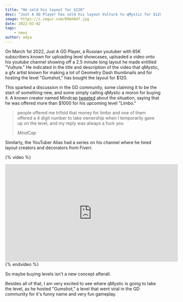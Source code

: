 ```yaml
---
title: "He sold his layout for $120"
desc: "Just A GD Player has sold his layout Vulture to qMystic for $120."
image: https://i.imgur.com/D9mX84f.jpg
date: 2022-03-02
tags:
    - news
author: adya
---
```


On March 1st 2022, Just A GD Player, a Russian youtuber with 65K subscribers known for uploading level showcases, uploaded a video onto his youtube channel showing off a 2.5 minute long layout he made entitled &quot;Vulture.&quot; He indicated in the title and description of the video that qMystic, a gfx artist known for making a lot of Geometry Dash thumbnails and for hosting the level &quot;Gumshot,&quot; has bought the layout for $120.

This sparked a discussion in the GD community, some claiming it to be the start of something new, and some simply calling qMystic a moron for buying it. A known creator named Mindcap [tweeted](https://twitter.com/MindCap_/status/1498691901381394432?ref_src=twsrc%5Etfw) about the situation, saying that he was offered more than $1000 for his upcoming level &quot;Limbo.&quot;

> people offered me trifold that money for limbo and one of them offered a 4 digit number to take ownership when I temporarily gave up on the level, and my reply was always a fuck you
> 
><cite>MindCap</cite>

Similarly, the YouTuber Alias had a series on his channel where he hired layout creators and decorators from Fiverr.

{% video %}
<iframe width="560" height="315" src="https://www.youtube.com/embed/U3wXWImVB6A" title="YouTube video player" frameborder="0" allow="accelerometer; autoplay; clipboard-write; encrypted-media; gyroscope; picture-in-picture" allowfullscreen></iframe>
{% endvideo %}

So maybe buying levels isn&#39;t a new concept afterall.

Besides all of that, I am very excited to see where qMystic is going to take the level, as he hosted &quot;Gumshot,&quot; a level that went viral in the GD community for it&#39;s funny name and very fun gameplay.
